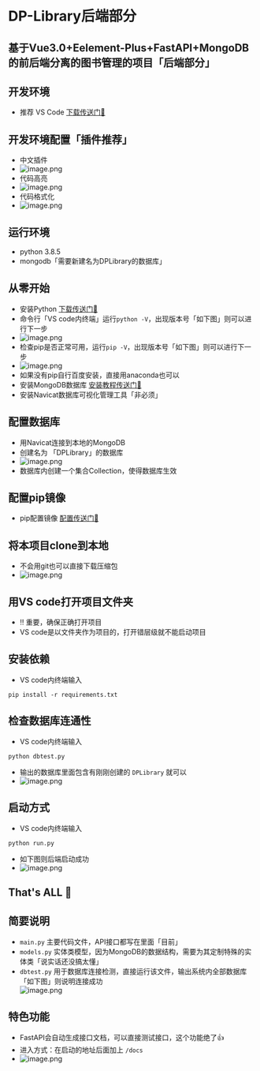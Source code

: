 # DP-Library后端部分
## 基于Vue3.0+Eelement-Plus+FastAPI+MongoDB的前后端分离的图书管理的项目「后端部分」
## 开发环境
 - 推荐 VS Code [下载传送门🚪](https://www.runoob.com/python3/python3-install.html)
## 开发环境配置「插件推荐」
 - 中文插件
 - ![image.png](https://tva1.sinaimg.cn/large/007e6d0Xgy1gqx36xhwngj60p30frgq102.jpg)
 - 代码高亮
 - ![image.png](https://tva1.sinaimg.cn/large/007e6d0Xgy1gqx39be8w6j60b802zmx802.jpg)
 - 代码格式化
 - ![image.png](https://tva1.sinaimg.cn/large/007e6d0Xgy1gqx3bw7p9yj60b80240sq02.jpg)
## 运行环境
 - python 3.8.5
 - mongodb「需要新建名为DPLibrary的数据库」
## 从零开始
 - 安装Python [下载传送门🚪](https://www.runoob.com/python3/python3-install.html)
 - 命令行「VS code内终端」运行`python -V`，出现版本号「如下图」则可以进行下一步
 - ![image.png](https://tva1.sinaimg.cn/large/007e6d0Xgy1gqx3fsxmvnj609j03emx402.jpg)
 - 检查pip是否正常可用，运行`pip -V`，出现版本号「如下图」则可以进行下一步
 - ![image.png](https://tva1.sinaimg.cn/large/007e6d0Xgy1gqx3gu06x2j60fg0433yn02.jpg)
 - 如果没有pip自行百度安装，直接用anaconda也可以
 - 安装MongoDB数据库 [安装教程传送门🚪](https://www.runoob.com/mongodb/mongodb-window-install.html)
 - 安装Navicat数据库可视化管理工具「非必须」
## 配置数据库
 - 用Navicat连接到本地的MongoDB
 - 创建名为 「DPLibrary」的数据库
 - ![image.png](https://tva1.sinaimg.cn/large/007e6d0Xgy1gqx4322c1xj60hx051gm902.jpg)
 - 数据库内创建一个集合Collection，使得数据库生效
## 配置pip镜像
 - pip配置镜像 [配置传送门🚪](https://www.cnblogs.com/jimlau/p/13155747.html)
## 将本项目clone到本地
 - 不会用git也可以直接下载压缩包
 - ![image.png](https://tva1.sinaimg.cn/large/007e6d0Xgy1gqx3mgdtf1j30pj09mgmp.jpg)
## 用VS code打开项目文件夹
 - ‼️ 重要，确保正确打开项目
 - VS code是以文件夹作为项目的，打开错层级就不能启动项目
## 安装依赖
 - VS code内终端输入
```
pip install -r requirements.txt
```
## 检查数据库连通性
 - VS code内终端输入
```
python dbtest.py
```
 - 输出的数据库里面包含有刚刚创建的 `DPLibrary` 就可以
 - ![image.png](https://tva1.sinaimg.cn/large/007e6d0Xgy1gqx44zwdwdj60ez032jri02.jpg)
## 启动方式
 - VS code内终端输入
```
python run.py
```
 - 如下图则后端启动成功
 - ![image.png](https://tva1.sinaimg.cn/large/007e6d0Xgy1gqx3v5zkkdj60gt05x3z302.jpg)
## That's ALL 🎉
## 简要说明
 - `main.py` 主要代码文件，API接口都写在里面「目前」
 - `models.py` 实体类模型，因为MongoDB的数据结构，需要为其定制特殊的实体类「说实话还没搞太懂」
 - `dbtest.py` 用于数据库连接检测，直接运行该文件，输出系统内全部数据库「如下图」则说明连接成功  
![image.png](https://tva1.sinaimg.cn/large/007e6d0Xgy1gqw388oixdj60bu02lgll02.jpg) 
## 特色功能
 - FastAPI会自动生成接口文档，可以直接测试接口，这个功能绝了👍
 - 进入方式：在启动的地址后面加上 `/docs`
 - ![image.png](https://tva1.sinaimg.cn/large/007e6d0Xgy1gqw3fkgh1gj60p10fl0tt02.jpg)